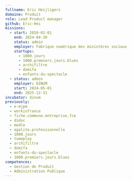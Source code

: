 ```yaml
---
fullname: Eric Heijligers
domaine: Produit
role: Lead Product manager
github: Eric-Hei
missions:
  - start: 2020-01-01
    end: 2024-04-30
    status: admin
    employer: Fabrique numérique des ministères sociaux
    startups:
      - 1000.jours
      - 1000.premiers.jours.blues
      - archifiltre
      - domifa
      - enfants-du-spectacle
  - status: admin
    employer: DINUM
    start: 2024-05-01
    end: 2025-12-31
incubator: dinum
previously:
  - e-mjpm
  - workinfrance
  - fiche.commune.entreprise.fce
  - didoc
  - medle
  - egalite.professionnelle
  - 1000.jours
  - tumeplay
  - archifiltre
  - domifa
  - enfants-du-spectacle
  - 1000.premiers.jours.blues
competences:
  - Gestion de Produit
  - Administration Publique
---
```

